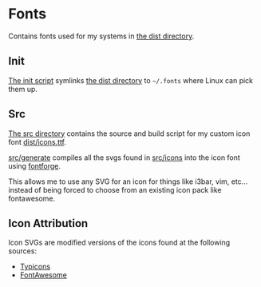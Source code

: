 # Fonts

Contains fonts used for my systems in [the dist directory](dist).


## Init
[The init script](init.sh) symlinks [the dist directory](dist) to `~/.fonts` where Linux can pick them up.


## Src
[The src directory](src) contains the source and build script for my custom icon font [dist/icons.ttf](dist/icons.ttf).

[src/generate](src/generate) compiles all the svgs found in [src/icons](src/icons)
into the icon font using [fontforge](https://fontforge.org/en-US/).

This allows me to use any SVG for an icon for things like i3bar, vim, etc... instead of being forced to choose from an existing
icon pack like fontawesome.

## Icon Attribution
Icon SVGs are modified versions of the icons found at the following sources:
* [Typicons](https://www.s-ings.com/typicons/)
* [FontAwesome](https://fontawesome.com/)

